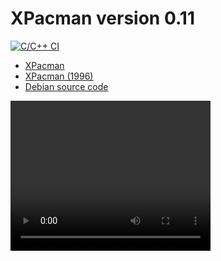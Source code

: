# XPacman version 0.11

[![C/C++ CI](https://github.com/devsecfranklin/game-xpacman/actions/workflows/c-cpp.yml/badge.svg)](https://github.com/devsecfranklin/game-xpacman/actions/workflows/c-cpp.yml)

* [XPacman](https://github.com/JoesCat/xpacman)
* [XPacman (1996)](https://zerker.ca/home/xpacman.html)
* [Debian source code](https://archive.debian.org/debian-archive/debian/pool/non-free/x/xpacman/)

<video src="xpacman_demo-2025-06-10_08.27.03.mp4" width="320" height="240" controls></video>
